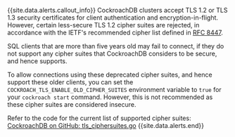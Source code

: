 {{site.data.alerts.callout_info}}
CockroachDB clusters accept TLS 1.2 or TLS 1.3 security certificates for client authentication and encryption-in-flight. However, certain less-secure TLS 1.2 cipher suites are rejected, in accordance with the IETF's recommended cipher list defined in [RFC 8447](https://datatracker.ietf.org/doc/html/rfc8447).

SQL clients that are more than five years old may fail to connect, if they do not support any cipher suites that CockroachDB considers to be secure, and hence supports.

To allow connections using these deprecated cipher suites, and hence support these older clients, you can set the `COCKROACH_TLS_ENABLE_OLD_CIPHER_SUITES` environment variable to `true` for your `cockroach start` command. However, this is not recommended as these cipher suites are considered insecure.

Refer to the code for the current list of supported cipher suites: [CockroachDB on GitHub: tls_ciphersuites.go](https://github.com/cockroachdb/cockroach/blob/master/pkg/security/tls_ciphersuites.go)
{{site.data.alerts.end}}